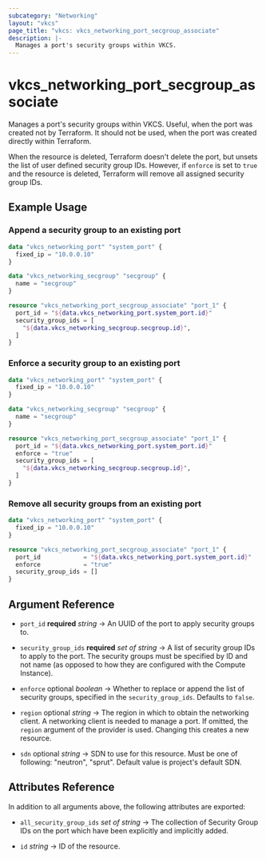 ```yaml
---
subcategory: "Networking"
layout: "vkcs"
page_title: "vkcs: vkcs_networking_port_secgroup_associate"
description: |-
  Manages a port's security groups within VKCS.
---
```


# vkcs_networking_port_secgroup_associate

Manages a port's security groups within VKCS. Useful, when the port was created not by Terraform. It should not be used, when the port was created directly within Terraform.

When the resource is deleted, Terraform doesn't delete the port, but unsets the list of user defined security group IDs.  However, if `enforce` is set to `true` and the resource is deleted, Terraform will remove all assigned security group IDs.

## Example Usage
### Append a security group to an existing port
```terraform
data "vkcs_networking_port" "system_port" {
  fixed_ip = "10.0.0.10"
}

data "vkcs_networking_secgroup" "secgroup" {
  name = "secgroup"
}

resource "vkcs_networking_port_secgroup_associate" "port_1" {
  port_id = "${data.vkcs_networking_port.system_port.id}"
  security_group_ids = [
    "${data.vkcs_networking_secgroup.secgroup.id}",
  ]
}
```

### Enforce a security group to an existing port
```terraform
data "vkcs_networking_port" "system_port" {
  fixed_ip = "10.0.0.10"
}

data "vkcs_networking_secgroup" "secgroup" {
  name = "secgroup"
}

resource "vkcs_networking_port_secgroup_associate" "port_1" {
  port_id = "${data.vkcs_networking_port.system_port.id}"
  enforce = "true"
  security_group_ids = [
    "${data.vkcs_networking_secgroup.secgroup.id}",
  ]
}
```

### Remove all security groups from an existing port
```terraform
data "vkcs_networking_port" "system_port" {
  fixed_ip = "10.0.0.10"
}

resource "vkcs_networking_port_secgroup_associate" "port_1" {
  port_id            = "${data.vkcs_networking_port.system_port.id}"
  enforce            = "true"
  security_group_ids = []
}
```
## Argument Reference
- `port_id` **required** *string* &rarr;  An UUID of the port to apply security groups to.

- `security_group_ids` **required** *set of* *string* &rarr;  A list of security group IDs to apply to the port. The security groups must be specified by ID and not name (as opposed to how they are configured with the Compute Instance).

- `enforce` optional *boolean* &rarr;  Whether to replace or append the list of security groups, specified in the `security_group_ids`. Defaults to `false`.

- `region` optional *string* &rarr;  The region in which to obtain the networking client. A networking client is needed to manage a port. If omitted, the `region` argument of the provider is used. Changing this creates a new resource.

- `sdn` optional *string* &rarr;  SDN to use for this resource. Must be one of following: "neutron", "sprut". Default value is project's default SDN.


## Attributes Reference
In addition to all arguments above, the following attributes are exported:
- `all_security_group_ids` *set of* *string* &rarr;  The collection of Security Group IDs on the port which have been explicitly and implicitly added.

- `id` *string* &rarr;  ID of the resource.


